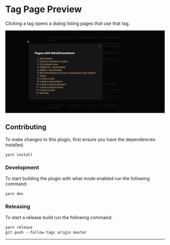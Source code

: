 # Tag Page Preview

Clicking a tag opens a dialog listing pages that use that tag.

![](./media/screenshot.jpg)

## Contributing

To make changes to this plugin, first ensure you have the dependencies installed.

```
yarn install
```

### Development

To start building the plugin with what mode enabled run the following command:

```
yarn dev
```

### Releasing

To start a release build run the following command:

```
yarn release
git push --follow-tags origin master
```

---
